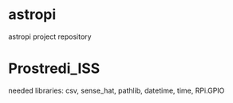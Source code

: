 # astropi
astropi project repository

# Prostredi_ISS
needed libraries: csv, sense_hat, pathlib, datetime, time, RPi.GPIO
